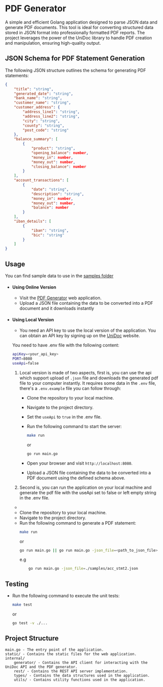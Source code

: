 
# PDF Generator

A simple and efficient Golang application designed to parse JSON data and generate PDF documents. This tool is ideal for converting structured data stored in JSON format into professionally formatted PDF reports. The project leverages the power of the UniDoc library to handle PDF creation and manipulation, ensuring high-quality output.

## JSON Schema for PDF Statement Generation

The following JSON structure outlines the schema for generating PDF statements:

```json
{
    "title": "string",
    "generated_date": "string",
    "bank_name": "string",
    "customer_name": "string",
    "customer_address": {
        "address_line1": "string",
        "address_line2": "string",
        "city": "string",
        "county": "string",
        "post_code": "string"
    },
    "balance_summary": [
        {
            "product": "string",
            "opening_balance": number,
            "money_in": number,
            "money_out": number,
            "closing_balance": number
        }
    ],
    "account_transactions": [
        {
            "date": "string",
            "description": "string",
            "money_in": number,
            "money_out": number,
            "balance": number
        }
    ],
    "iban_details": [
        {
            "iban": "string",
            "bic": "string"
        }
    ]
}

```

## Usage
You can find sample data to use in the [samples folder](https://github.com/EmeraldLS/platnova-task/tree/master/samples)
- #### Using Online Version
    - Visit the [PDF Generator](https://platnova-task-38f55c32e72d.herokuapp.com/) web application.
    - Upload a JSON file containing the data to be converted into a PDF document and it downloads instantly 
- #### Using Local Version
     - You need an API key to use the local version of the application. You can obtain an API key by signing up on the [UniDoc](https://unidoc.io/) website.

    You need to have .env file with the following content:
    ```bash
    apiKey=<your_api_key>
    PORT=8080
    useApi=false

    ```
    1. Local version is made of two aspects, first is, you can use the api which support upload of `.json` file and downloads the generated pdf file to your computer instantly. It requires some data in the `.env` file, there's a `.env.example` file you can follow through:
        - Clone the repository to your local machine.
        - Navigate to the project directory.
        - Set the `useApi` to `true` in the .env file.
        - Run the following command to start the server:
            ```bash
            make run
            ```
            or

            ```bash
            go run main.go 
            ```
        - Open your browser and visit `http://localhost:8080`.
        - Upload a JSON file containing the data to be converted into a PDF document using the defined schema above.

    2. Second is, you can run the application on your local machine and generate the pdf file with the useApi set to false or left empty string in the .env file.

    -  
    - Clone the repository to your local machine.
    - Navigate to the project directory.
    - Run the following command to generate a PDF statement:
        ```bash
        make run
        ```
        or 
        ```bash
        go run main.go || go run main.go -json_file=<path_to_json_file> 
        ```
        e.g
        ```bash
            go run main.go -json_file=./samples/acc_stmt2.json
        ```

## Testing
- Run the following command to execute the unit tests:
    ```bash
    make test
    ```
    or
    
    ```bash
   go test -v ./...
    ```
## Project Structure
    main.go - The entry point of the application.
    static/ - Contains the static files for the web application.
    internal/
        generator/ - Contains the API client for interacting with the UniDoc API and the PDF generator.
        rest/ - Contains the REST API server implementation.
        types/ - Contains the data structures used in the application.
        utils/ - Contains utility functions used in the application.

